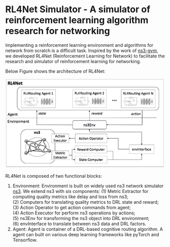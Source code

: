 # RL4Net Simulator - A simulator of reinforcement learning algorithm research for networking

Implementing a reinforcement learning environment and algorithms for network from scratch is a difficult task. Inspired by the work of [ns3-gym](https://github.com/tkn-tub/ns3-gym), we developed RL4Net (Reinforcement Learning for Network) to facilitate the research and simulator of reinforcement learning for networking. 

Below Figure shows the architecture of RL4Net:

<p align="center">
<img src="doc/RL4Net_architecture.png" alt="drawing" width="600"/>
</p>


RL4Net is composed of two functional blocks:

1. Environment: Environment is built on widely used ns3 network simulator [ns3](https://www.nsnam.org/). We extend ns3 with six components: 
    (1) Metric Extractor for computing quality metrics like delay and loss from ns3;   
    (2) Computers for translating quality metrics to DRL state and reward;  
    (3) Action Operator to get action commands from agent;  
    (4) Action Executor for perform ns3 operations by actions;   
    (5) ns3Env for transforming the ns3 object into DRL environment;   
    (6) envInterface to translate between ns3 data and DRL factors.   
2. Agent: Agent is container of a DRL-based cognitive routing algorithm. A agent can built on various deep learning frameworks like pyTorch and Tensorflow.
